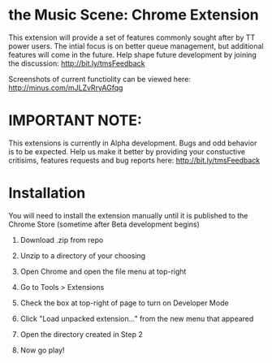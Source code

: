 # the Music Scene: Chrome Extension
This extension will provide a set of features commonly sought after by TT power users. The intial focus is on better queue management, but additional features will come in the future. Help shape future development by joining the discussion: http://bit.ly/tmsFeedback

Screenshots of current functiolity can be viewed here: http://minus.com/mJLZvRryAGfqg

# IMPORTANT NOTE: 
This extensions is currently in Alpha development. Bugs and odd behavior is to be expected. Help us make it better by providing your constuctive critisims, features requests and bug reports here: http://bit.ly/tmsFeedback 

# Installation
You will need to install the extension manually until it is published to the Chrome Store (sometime after Beta development begins)

1) Download .zip from repo

2) Unzip to a directory of your choosing

3) Open Chrome and open the file menu at top-right

4) Go to Tools > Extensions

5) Check the box at top-right of page to turn on Developer Mode

6) Click "Load unpacked extension..." from the new menu that appeared

7) Open the directory created in Step 2

8) Now go play!
